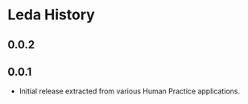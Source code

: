 Leda History
============

0.0.2
-----

0.0.1
-----

- Initial release extracted from various Human Practice applications.
